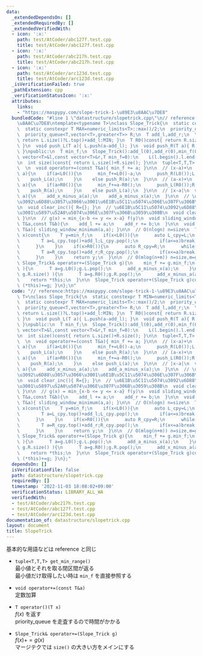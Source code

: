 ```yaml
---
data:
  _extendedDependsOn: []
  _extendedRequiredBy: []
  _extendedVerifiedWith:
  - icon: ':x:'
    path: test/AtCoder/abc127f.test.cpp
    title: test/AtCoder/abc127f.test.cpp
  - icon: ':x:'
    path: test/AtCoder/abc217h.test.cpp
    title: test/AtCoder/abc217h.test.cpp
  - icon: ':x:'
    path: test/AtCoder/arc123d.test.cpp
    title: test/AtCoder/arc123d.test.cpp
  _isVerificationFailed: true
  _pathExtension: cpp
  _verificationStatusIcon: ':x:'
  attributes:
    links:
    - "https://maspypy.com/slope-trick-1-\u89E3\u8AAC\u7DE8"
  bundledCode: "#line 1 \"datastructure/slopetrick.cpp\"\n// reference:https://maspypy.com/slope-trick-1-\u89E3\
    \u8AAC\u7DE8\ntemplate<typename T>\nclass Slope_Trick{\n  static constexpr T MIN=numeric_limits<T>::lowest()/2;\n\
    \  static constexpr T MAX=numeric_limits<T>::max()/2;\n  priority_queue<T> L;\n\
    \  priority_queue<T,vector<T>,greater<T>> R;\n  T add_l,add_r;\n  \n  T L0()const{\
    \ return L.size()?L.top()+add_l:MIN; }\n  T R0()const{ return R.size()?R.top()+add_r:MAX;\
    \ }\n  void push_L(T a){ L.push(a-add_l); }\n  void push_R(T a){ R.push(a-add_r);\
    \ }\npublic:\n  T min_f;\n  Slope_Trick():add_l(0),add_r(0),min_f(0){}\n  Slope_Trick(const\
    \ vector<T>&l,const vector<T>&r,T min_f=0):\n    L(l.begin().l.end()),R(r.begin(),r.end()),min_f(min_f),add_l(0),add_r(0){}\n\
    \n  int size()const{ return L.size()+R.size(); }\n\n  tuple<T,T,T> get_min_range()const{return{L0(),R0(),min_f};}\n\
    \  \n  void operator+=(const T&a){ min_f += a; }\n\n  // (x-a)+\n  void add_x_minus_a(T\
    \ a){\n    if(a<L0()){\n      min_f+=L0()-a;\n      push_R(L0());L.pop();\n  \
    \    push_L(a);\n    }\n    else push_R(a);\n  }\n\n  // (a-x)+\n  void add_a_minus_x(T\
    \ a){\n    if(a>R0()){\n      min_f+=a-R0();\n      push_L(R0());R.pop();\n  \
    \    push_R(a);\n    }\n    else push_L(a);\n  }\n\n  // |x-a|\n  void add_abs(T\
    \ a){\n    add_x_minus_a(a);\n    add_a_minus_x(a);\n  }\n\n  // \u5897\u52A0\u5074\
    \u3092\u6D88\u3057\u3066\u3001\u6E1B\u5C11\u5074\u306E\u307F\u306B\u3059\u308B\
    \n  void clear_inc(){ R={}; }\n  // \u6E1B\u5C11\u5074\u3092\u6D88\u3057\u3066\
    \u3001\u5897\u52A0\u5074\u306E\u307F\u306B\u3059\u308B\n  void clear_dec(){ L={};\
    \ }\n\n  // g(x) = min_{x-b <= y <= x-a} f(y)\n  void sliding_window_minimum(const\
    \ T&a,const T&b){\n    add_l += a;\n    add_r += b;\n  }\n\n  void shift(const\
    \ T&a){ sliding_window_minimum(a,a); }\n\n  // O(nlogn) n=size\n  T operator()(T\
    \ x)const{\n    T y=min_f;\n    if(x<L0()){\n      auto L_cpy=L;\n      while(L_cpy.size()){\n\
    \        T a=L_cpy.top()+add_l;L_cpy.pop();\n        if(a<=x)break;\n        y+=a-x;\n\
    \      }\n    }\n    if(x>R0()){\n      auto R_cpy=R;\n      while(R_cpy.size()){\n\
    \        T a=R_cpy.top()+add_r;R_cpy.pop();\n        if(x<=a)break;\n        y+=x-a;\n\
    \      }\n    }\n    return y;\n  }\n\n  // O(mlog(n+m)) n=size,m=g.size()\n \
    \ Slope_Trick& operator+=(Slope_Trick g){\n    min_f += g.min_f;\n    while( g.L.size()\
    \ ){\n      T a=g.L0();g.L.pop();\n      add_a_minus_x(a);\n    }\n    while(\
    \ g.R.size() ){\n      T a=g.R0();g.R.pop();\n      add_x_minus_a(a);\n    }\n\
    \    return *this;\n  }\n\n  Slope_Trick operator+(Slope_Trick g)const{ return\
    \ (*this)+=g; }\n};\n"
  code: "// reference:https://maspypy.com/slope-trick-1-\u89E3\u8AAC\u7DE8\ntemplate<typename\
    \ T>\nclass Slope_Trick{\n  static constexpr T MIN=numeric_limits<T>::lowest()/2;\n\
    \  static constexpr T MAX=numeric_limits<T>::max()/2;\n  priority_queue<T> L;\n\
    \  priority_queue<T,vector<T>,greater<T>> R;\n  T add_l,add_r;\n  \n  T L0()const{\
    \ return L.size()?L.top()+add_l:MIN; }\n  T R0()const{ return R.size()?R.top()+add_r:MAX;\
    \ }\n  void push_L(T a){ L.push(a-add_l); }\n  void push_R(T a){ R.push(a-add_r);\
    \ }\npublic:\n  T min_f;\n  Slope_Trick():add_l(0),add_r(0),min_f(0){}\n  Slope_Trick(const\
    \ vector<T>&l,const vector<T>&r,T min_f=0):\n    L(l.begin().l.end()),R(r.begin(),r.end()),min_f(min_f),add_l(0),add_r(0){}\n\
    \n  int size()const{ return L.size()+R.size(); }\n\n  tuple<T,T,T> get_min_range()const{return{L0(),R0(),min_f};}\n\
    \  \n  void operator+=(const T&a){ min_f += a; }\n\n  // (x-a)+\n  void add_x_minus_a(T\
    \ a){\n    if(a<L0()){\n      min_f+=L0()-a;\n      push_R(L0());L.pop();\n  \
    \    push_L(a);\n    }\n    else push_R(a);\n  }\n\n  // (a-x)+\n  void add_a_minus_x(T\
    \ a){\n    if(a>R0()){\n      min_f+=a-R0();\n      push_L(R0());R.pop();\n  \
    \    push_R(a);\n    }\n    else push_L(a);\n  }\n\n  // |x-a|\n  void add_abs(T\
    \ a){\n    add_x_minus_a(a);\n    add_a_minus_x(a);\n  }\n\n  // \u5897\u52A0\u5074\
    \u3092\u6D88\u3057\u3066\u3001\u6E1B\u5C11\u5074\u306E\u307F\u306B\u3059\u308B\
    \n  void clear_inc(){ R={}; }\n  // \u6E1B\u5C11\u5074\u3092\u6D88\u3057\u3066\
    \u3001\u5897\u52A0\u5074\u306E\u307F\u306B\u3059\u308B\n  void clear_dec(){ L={};\
    \ }\n\n  // g(x) = min_{x-b <= y <= x-a} f(y)\n  void sliding_window_minimum(const\
    \ T&a,const T&b){\n    add_l += a;\n    add_r += b;\n  }\n\n  void shift(const\
    \ T&a){ sliding_window_minimum(a,a); }\n\n  // O(nlogn) n=size\n  T operator()(T\
    \ x)const{\n    T y=min_f;\n    if(x<L0()){\n      auto L_cpy=L;\n      while(L_cpy.size()){\n\
    \        T a=L_cpy.top()+add_l;L_cpy.pop();\n        if(a<=x)break;\n        y+=a-x;\n\
    \      }\n    }\n    if(x>R0()){\n      auto R_cpy=R;\n      while(R_cpy.size()){\n\
    \        T a=R_cpy.top()+add_r;R_cpy.pop();\n        if(x<=a)break;\n        y+=x-a;\n\
    \      }\n    }\n    return y;\n  }\n\n  // O(mlog(n+m)) n=size,m=g.size()\n \
    \ Slope_Trick& operator+=(Slope_Trick g){\n    min_f += g.min_f;\n    while( g.L.size()\
    \ ){\n      T a=g.L0();g.L.pop();\n      add_a_minus_x(a);\n    }\n    while(\
    \ g.R.size() ){\n      T a=g.R0();g.R.pop();\n      add_x_minus_a(a);\n    }\n\
    \    return *this;\n  }\n\n  Slope_Trick operator+(Slope_Trick g)const{ return\
    \ (*this)+=g; }\n};"
  dependsOn: []
  isVerificationFile: false
  path: datastructure/slopetrick.cpp
  requiredBy: []
  timestamp: '2022-11-03 18:08:02+09:00'
  verificationStatus: LIBRARY_ALL_WA
  verifiedWith:
  - test/AtCoder/abc217h.test.cpp
  - test/AtCoder/abc127f.test.cpp
  - test/AtCoder/arc123d.test.cpp
documentation_of: datastructure/slopetrick.cpp
layout: document
title: SlopeTrick
---
```


基本的な用語などは reference と同じ  

* ```tuple<T,T,T> get_min_range()```  
最小値とそれを取る閉区間が返る  
最小値だけ取得したい時は ```min_f``` を直接参照する  

* ```void operator+=(const T&a)```  
定数加算

* ```T operator()(T x)```  
$f(x)$ を返す  
priority_queue を走査するので時間がかかる  

* ```Slope_Trick& operator+=(Slope_Trick g)```  
$f(x)+=g(x)$  
マージテクでは ```size()``` の大きい方をメインにする



 
